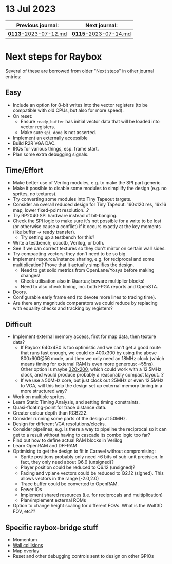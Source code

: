 # 13 Jul 2023

| Previous journal: | Next journal: |
|-|-|
| [**0113**-2023-07-12.md](./0113-2023-07-12.md) | [**0115**-2023-07-14.md](./0115-2023-07-14.md) |

# Next steps for Raybox

Several of these are borrowed from older "Next steps" in other journal entries:

## Easy

*   Include an option for 8-bit writes into the vector registers (to be compatible with
    old CPUs, but also for more speed).
*   On reset:
    *   Ensure `ready_buffer` has initial vector data that will be loaded into vector registers.
    *   Make sure `spi_done` is not asserted.
*   Implement an externally accessible 
*   Build R2R VGA DAC.
*   IRQs for various things, esp. frame start.
*   Plan some extra debugging signals.

## Time/Effort

*   Make better use of Verilog modules, e.g. to make the SPI part generic.
*   Make it possible to disable some modules to simplilfy the design (e.g. no sprites, no textures).
*   Try converting some modules into Tiny Tapeout targets.
*   Consider an overall reduced design for Tiny Tapeout: 160x120 res, 16x16 map, lower fixed-point resolution...?
*   Try RP2040 SPI hardware instead of bit-banging.
*   Check the SPI logic to make sure it's not possible for a write to be lost (or otherwise cause a conflict)
    if it occurs exactly at the key moments (like buffer &rarr; ready transfer).
    *   Try setting up a testbench for this?
*   Write a testbench; cocotb, Verilog, or both.
*   See if we can correct textures so they don't mirror on certain wall sides.
*   Try compacting vectors; they don't need to be so big.
*   Implement resource/instance sharing, e.g. for reciprocal and some multiplication?
    Prove that it actually simplifies the design.
    *   Need to get solid metrics from OpenLane/Yosys before making changes!
    *   Check utilisation also in Quartus; beware multiplier blocks!
    *   Need to also check timing, inc. both FPGA reports and OpenSTA.
*   [Doors](https://github.com/nicklockwood/RetroRampage/blob/master/Tutorial/Part10.md).
*   Configurable early frame end (to devote more lines to tracing time).
*   Are there any magnitude comparators we could reduce by replacing with equality checks and tracking by registers?

## Difficult

*   Implement external memory access, first for map data, then texture data?
    *   If Raybox 640x480 is too optimistic and we can't get a good route that runs fast enough,
        we could do 400x300 by using the above 800x600@56 mode, and then we only need an 18MHz clock
        (which means timing for external RAM is even more generous: ~55ns). Other option is maybe
        [320x200](http://tinyvga.com/vga-timing/640x400@70Hz), which could work with a 12.5MHz clock,
        and would produce probably a reasonably compact layout...?
    *   If we use a 50MHz core, but just clock out 25MHz or even 12.5MHz to VGA, will this help the design
        set up external memory timing in a more structured way?
*   Work on multiple sprites.
*   Learn Static Timing Analysis, and setting timing constraints.
*   Quasi-floating-point for trace distance data.
*   Greater colour depth than RGB222.
*   Consider running some parts of the design at 50MHz.
*   Design for different VGA resolutions/clocks.
*   Consider pipelines, e.g. is there a way to pipeline the reciprocal so it can
    get to a result without having to cascade its combo logic too far?
*   Find out how to define actual RAM blocks in Verilog
*   Learn OpenRAM and DFFRAM
*   Optimising to get the design to fit in Caravel without compromising:
    *   Sprite positions probably only need ~6 bits of sub-unit precision. In fact, they only need about Q6.6 (unsigned)?
    *   Player position could be reduced to Q6.12 (unsigned)?
    *   Facing and vplane vectors could be reduced to Q2.12 (signed). This allows vectors in the range [-2.0,2.0)
    *   Trace buffer could be converted to OpenRAM.
    *   Fewer IOs
    *   Implement shared resources (i.e. for reciprocals and multiplication)
    *   Plan/implement external ROMs
*   Option to change height scaling for different FOVs. What is the Wolf3D FOV, etc??

## Specific raybox-bridge stuff

*   Momentum
*   [Wall collisions](https://github.com/nicklockwood/RetroRampage/blob/master/Tutorial/Part2.md)
*   Map overlay
*   Reset and other debugging controls sent to design on other GPIOs
